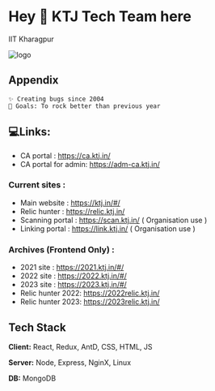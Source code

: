 
# Hey 👋 KTJ Tech Team here

IIT Kharagpur



![logo](https://i.postimg.cc/yY5HdkVN/183627377-3289767658018690-4773574184631505958-n.jpg)


## Appendix

    ✨ Creating bugs since 2004
    🎯 Goals: To rock better than previous year
    
## 💻Links:
- CA portal : https://ca.ktj.in/
- CA portal for admin: https://adm-ca.ktj.in/

 ###  Current sites :
- Main website : https://ktj.in/#/
- Relic hunter : https://relic.ktj.in/
- Scanning portal : https://scan.ktj.in/ ( Organisation use )
- Linking portal : https://link.ktj.in/ ( Organisation use )

 ###  Archives (Frontend Only) :
- 2021 site : https://2021.ktj.in/#/
- 2022 site : https://2022.ktj.in/#/
- 2023 site : https://2023.ktj.in/#/
- Relic hunter 2022: https://2022relic.ktj.in/
- Relic hunter 2023: https://2023relic.ktj.in/



## Tech Stack

**Client:** React, Redux, AntD, CSS, HTML, JS

**Server:** Node, Express, NginX, Linux

**DB:** MongoDB


